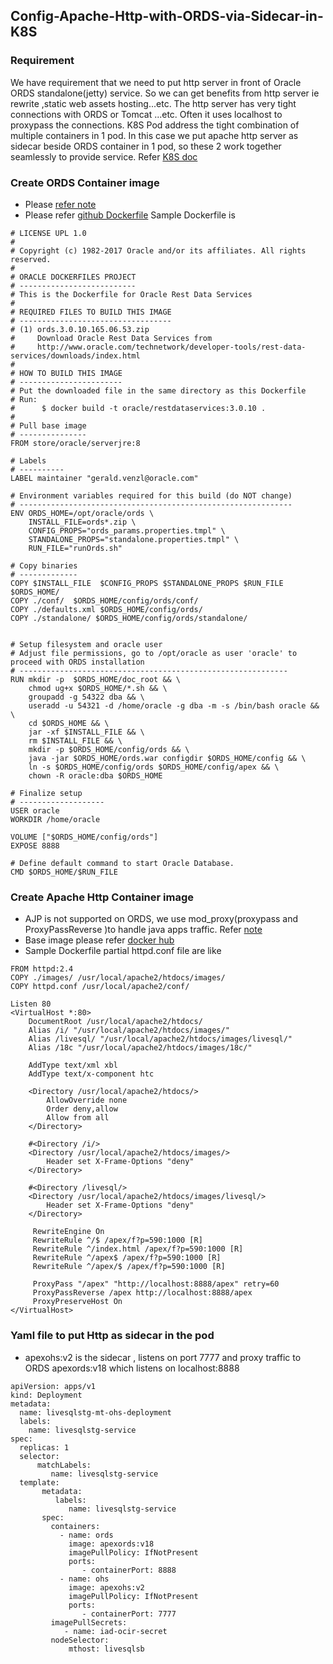##  Config-Apache-Http-with-ORDS-via-Sidecar-in-K8S
### Requirement
  We have requirement that we need to put  http server in front of Oracle ORDS standalone(jetty) service.
  So we can get  benefits from http server ie rewrite ,static web assets hosting...etc. 
  The http server has very tight connections with ORDS or Tomcat ...etc. Often it uses localhost to proxypass
  the connections. K8S Pod address the tight combination of multiple containers in 1 pod.
  In this case we put apache http server as sidecar beside ORDS container in 1 pod, so these 2 work together seamlessly  to provide service. Refer [K8S doc](https://kubernetes.io/docs/concepts/workloads/pods/pod-overview/)

### Create ORDS Container image
* Please [refer note](https://www.henryxieblogs.com/2018/10/how-to-create-docker-images-for-oracle.html)
* Please refer [github Dockerfile](https://github.com/oracle/docker-images/tree/master/OracleRestDataServices/dockerfiles) Sample Dockerfile is

```
# LICENSE UPL 1.0
#
# Copyright (c) 1982-2017 Oracle and/or its affiliates. All rights reserved.
#
# ORACLE DOCKERFILES PROJECT
# --------------------------
# This is the Dockerfile for Oracle Rest Data Services
#
# REQUIRED FILES TO BUILD THIS IMAGE
# ----------------------------------
# (1) ords.3.0.10.165.06.53.zip
#     Download Oracle Rest Data Services from
#     http://www.oracle.com/technetwork/developer-tools/rest-data-services/downloads/index.html
#
# HOW TO BUILD THIS IMAGE
# -----------------------
# Put the downloaded file in the same directory as this Dockerfile
# Run:
#      $ docker build -t oracle/restdataservices:3.0.10 .
#
# Pull base image
# ---------------
FROM store/oracle/serverjre:8

# Labels
# ----------
LABEL maintainer "gerald.venzl@oracle.com"

# Environment variables required for this build (do NOT change)
# -------------------------------------------------------------
ENV ORDS_HOME=/opt/oracle/ords \
    INSTALL_FILE=ords*.zip \
    CONFIG_PROPS="ords_params.properties.tmpl" \
    STANDALONE_PROPS="standalone.properties.tmpl" \
    RUN_FILE="runOrds.sh"

# Copy binaries
# -------------
COPY $INSTALL_FILE  $CONFIG_PROPS $STANDALONE_PROPS $RUN_FILE $ORDS_HOME/
COPY ./conf/  $ORDS_HOME/config/ords/conf/
COPY ./defaults.xml $ORDS_HOME/config/ords/
COPY ./standalone/ $ORDS_HOME/config/ords/standalone/


# Setup filesystem and oracle user
# Adjust file permissions, go to /opt/oracle as user 'oracle' to proceed with ORDS installation
# ------------------------------------------------------------
RUN mkdir -p  $ORDS_HOME/doc_root && \
    chmod ug+x $ORDS_HOME/*.sh && \
    groupadd -g 54322 dba && \
    useradd -u 54321 -d /home/oracle -g dba -m -s /bin/bash oracle && \
    cd $ORDS_HOME && \
    jar -xf $INSTALL_FILE && \
    rm $INSTALL_FILE && \
    mkdir -p $ORDS_HOME/config/ords && \
    java -jar $ORDS_HOME/ords.war configdir $ORDS_HOME/config && \
    ln -s $ORDS_HOME/config/ords $ORDS_HOME/config/apex && \
    chown -R oracle:dba $ORDS_HOME

# Finalize setup
# -------------------
USER oracle
WORKDIR /home/oracle

VOLUME ["$ORDS_HOME/config/ords"]
EXPOSE 8888

# Define default command to start Oracle Database.
CMD $ORDS_HOME/$RUN_FILE
```
### Create Apache Http Container image
* AJP is not supported on ORDS, we use mod_proxy(proxypass and ProxyPassReverse )to handle java apps traffic. Refer [note](https://oracle-base.com/articles/misc/apache-reverse-proxy-configuration)
* Base image please refer [docker hub](https://hub.docker.com/_/httpd)
* Sample Dockerfile partial httpd.conf file are like

```
FROM httpd:2.4
COPY ./images/ /usr/local/apache2/htdocs/images/
COPY httpd.conf /usr/local/apache2/conf/
```

```
Listen 80
<VirtualHost *:80>
    DocumentRoot /usr/local/apache2/htdocs/
    Alias /i/ "/usr/local/apache2/htdocs/images/"
    Alias /livesql/ "/usr/local/apache2/htdocs/images/livesql/"
    Alias /18c "/usr/local/apache2/htdocs/images/18c/"

    AddType text/xml xbl
    AddType text/x-component htc

    <Directory /usr/local/apache2/htdocs/>
        AllowOverride none
        Order deny,allow
        Allow from all
    </Directory>

    #<Directory /i/>
    <Directory /usr/local/apache2/htdocs/images/>
        Header set X-Frame-Options "deny"
    </Directory>

    #<Directory /livesql/>
    <Directory /usr/local/apache2/htdocs/images/livesql/>
        Header set X-Frame-Options "deny"
    </Directory>

     RewriteEngine On
     RewriteRule ^/$ /apex/f?p=590:1000 [R]
     RewriteRule ^/index.html /apex/f?p=590:1000 [R]
     RewriteRule ^/apex$ /apex/f?p=590:1000 [R]
     RewriteRule ^/apex/$ /apex/f?p=590:1000 [R]

     ProxyPass "/apex" "http://localhost:8888/apex" retry=60
     ProxyPassReverse /apex http://localhost:8888/apex
     ProxyPreserveHost On
</VirtualHost>
```
### Yaml file to put Http as sidecar in the pod
* apexohs:v2 is the sidecar , listens on port 7777 and proxy traffic to ORDS apexords:v18 which listens on localhost:8888
```
apiVersion: apps/v1
kind: Deployment
metadata:
  name: livesqlstg-mt-ohs-deployment
  labels:
    name: livesqlstg-service
spec:
  replicas: 1
  selector:
      matchLabels:
         name: livesqlstg-service
  template:
       metadata:
          labels:
             name: livesqlstg-service
       spec:
         containers:
           - name: ords
             image: apexords:v18
             imagePullPolicy: IfNotPresent
             ports:
                - containerPort: 8888
           - name: ohs
             image: apexohs:v2
             imagePullPolicy: IfNotPresent
             ports:
                - containerPort: 7777
         imagePullSecrets:
            - name: iad-ocir-secret
         nodeSelector:
             mthost: livesqlsb
```
